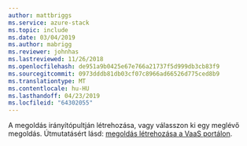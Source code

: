 ```yaml
---
author: mattbriggs
ms.service: azure-stack
ms.topic: include
ms.date: 03/04/2019
ms.author: mabrigg
ms.reviewer: johnhas
ms.lastreviewed: 11/26/2018
ms.openlocfilehash: de951a9b0425e67e766a21737f5d999db3cb83f9
ms.sourcegitcommit: 0973dddb81db03cf07c8966ad66526d775ced8b9
ms.translationtype: MT
ms.contentlocale: hu-HU
ms.lasthandoff: 04/23/2019
ms.locfileid: "64302055"
---
```

A megoldás irányítópultján létrehozása, vagy válasszon ki egy meglévő megoldás. Útmutatásért lásd: [megoldás létrehozása a VaaS portálon](../azure-stack-vaas-key-concepts.md#create-a-solution-in-the-vaas-portal).